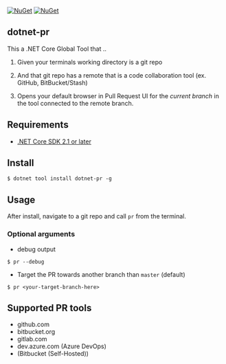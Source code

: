 [![NuGet](https://img.shields.io/nuget/v/dotnet-pr.svg)](https://www.nuget.org/packages/dotnet-pr/)
[![NuGet](https://img.shields.io/nuget/dt/dotnet-pr.svg)](https://www.nuget.org/packages/dotnet-pr/)

## dotnet-pr


This a .NET Core Global Tool that ..

1) Given your terminals working directory is a git repo

2) And that git repo has a remote that is a code collaboration tool (ex. GitHub, BitBucket/Stash)

3) Opens your default browser in Pull Request UI for the _current branch_ in the tool connected to the remote branch.


## Requirements

* [.NET Core SDK 2.1 or later](https://dotnet.microsoft.com/download)

## Install

```
$ dotnet tool install dotnet-pr -g
```

## Usage

After install, navigate to a git repo and call `pr` from the terminal.

### Optional arguments

* debug output

```
$ pr --debug
```

* Target the PR towards another branch than `master` (default)

```
$ pr <your-target-branch-here>
```

## Supported PR tools

* github.com
* bitbucket.org
* gitlab.com
* dev.azure.com (Azure DevOps)
* (Bitbucket (Self-Hosted))